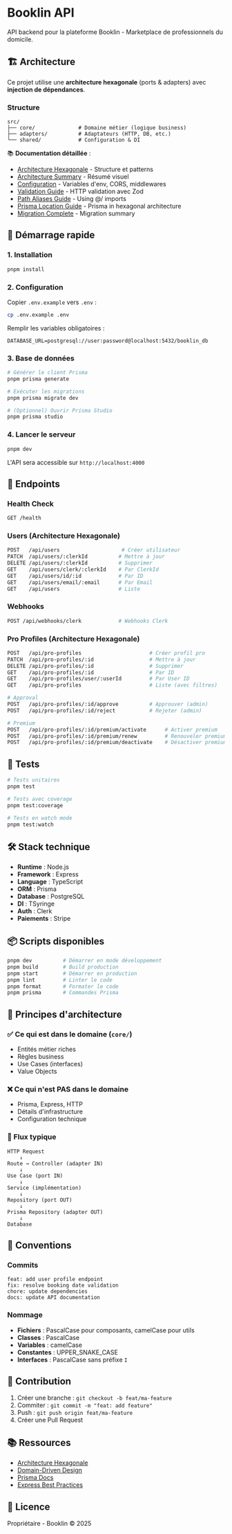 # Booklin API

API backend pour la plateforme Booklin - Marketplace de professionnels du domicile.

## 🏗️ Architecture

Ce projet utilise une **architecture hexagonale** (ports & adapters) avec **injection de dépendances**.

### Structure

```
src/
├── core/              # Domaine métier (logique business)
├── adapters/          # Adaptateurs (HTTP, DB, etc.)
└── shared/            # Configuration & DI
```

📚 **Documentation détaillée** :
- [Architecture Hexagonale](./architecture/architecture-hexagonale.md) - Structure et patterns
- [Architecture Summary](./architecture/resume-architecture.md) - Résumé visuel
- [Configuration](./guides/configuration.md) - Variables d'env, CORS, middlewares
- [Validation Guide](./guides/validation.md) - HTTP validation avec Zod
- [Path Aliases Guide](./guides/alias-chemins.md) - Using @/ imports
- [Prisma Location Guide](./guides/emplacement-prisma.md) - Prisma in hexagonal architecture
- [Migration Complete](./migrations/module-user.md) - Migration summary

## 🚀 Démarrage rapide

### 1. Installation

```bash
pnpm install
```

### 2. Configuration

Copier `.env.example` vers `.env` :

```bash
cp .env.example .env
```

Remplir les variables obligatoires :
```env
DATABASE_URL=postgresql://user:password@localhost:5432/booklin_db
```

### 3. Base de données

```bash
# Générer le client Prisma
pnpm prisma generate

# Exécuter les migrations
pnpm prisma migrate dev

# (Optionnel) Ouvrir Prisma Studio
pnpm prisma studio
```

### 4. Lancer le serveur

```bash
pnpm dev
```

L'API sera accessible sur `http://localhost:4000`

## 📡 Endpoints

### Health Check
```bash
GET /health
```

### Users (Architecture Hexagonale)
```bash
POST   /api/users                    # Créer utilisateur
PATCH  /api/users/:clerkId          # Mettre à jour
DELETE /api/users/:clerkId          # Supprimer
GET    /api/users/clerk/:clerkId    # Par ClerkId
GET    /api/users/id/:id            # Par ID
GET    /api/users/email/:email      # Par Email
GET    /api/users                   # Liste
```

### Webhooks
```bash
POST /api/webhooks/clerk            # Webhooks Clerk
```

### Pro Profiles (Architecture Hexagonale)
```bash
POST   /api/pro-profiles                      # Créer profil pro
PATCH  /api/pro-profiles/:id                  # Mettre à jour
DELETE /api/pro-profiles/:id                  # Supprimer
GET    /api/pro-profiles/:id                  # Par ID
GET    /api/pro-profiles/user/:userId         # Par User ID
GET    /api/pro-profiles                      # Liste (avec filtres)

# Approval
POST   /api/pro-profiles/:id/approve          # Approuver (admin)
POST   /api/pro-profiles/:id/reject           # Rejeter (admin)

# Premium
POST   /api/pro-profiles/:id/premium/activate      # Activer premium
POST   /api/pro-profiles/:id/premium/renew         # Renouveler premium
POST   /api/pro-profiles/:id/premium/deactivate    # Désactiver premium
```

## 🧪 Tests

```bash
# Tests unitaires
pnpm test

# Tests avec coverage
pnpm test:coverage

# Tests en watch mode
pnpm test:watch
```

## 🛠️ Stack technique

- **Runtime** : Node.js
- **Framework** : Express
- **Language** : TypeScript
- **ORM** : Prisma
- **Database** : PostgreSQL
- **DI** : TSyringe
- **Auth** : Clerk
- **Paiements** : Stripe

## 📦 Scripts disponibles

```bash
pnpm dev          # Démarrer en mode développement
pnpm build        # Build production
pnpm start        # Démarrer en production
pnpm lint         # Linter le code
pnpm format       # Formater le code
pnpm prisma       # Commandes Prisma
```

## 🔑 Principes d'architecture

### ✅ Ce qui est dans le domaine (`core/`)
- Entités métier riches
- Règles business
- Use Cases (interfaces)
- Value Objects

### ❌ Ce qui n'est PAS dans le domaine
- Prisma, Express, HTTP
- Détails d'infrastructure
- Configuration technique

### 🎯 Flux typique

```
HTTP Request
    ↓
Route → Controller (adapter IN)
    ↓
Use Case (port IN)
    ↓
Service (implémentation)
    ↓
Repository (port OUT)
    ↓
Prisma Repository (adapter OUT)
    ↓
Database
```

## 📝 Conventions

### Commits
```
feat: add user profile endpoint
fix: resolve booking date validation
chore: update dependencies
docs: update API documentation
```

### Nommage
- **Fichiers** : PascalCase pour composants, camelCase pour utils
- **Classes** : PascalCase
- **Variables** : camelCase
- **Constantes** : UPPER_SNAKE_CASE
- **Interfaces** : PascalCase sans préfixe `I`

## 🤝 Contribution

1. Créer une branche : `git checkout -b feat/ma-feature`
2. Commiter : `git commit -m "feat: add feature"`
3. Push : `git push origin feat/ma-feature`
4. Créer une Pull Request

## 📚 Ressources

- [Architecture Hexagonale](https://alistair.cockburn.us/hexagonal-architecture/)
- [Domain-Driven Design](https://khalilstemmler.com/articles/domain-driven-design-intro/)
- [Prisma Docs](https://www.prisma.io/docs)
- [Express Best Practices](https://expressjs.com/en/advanced/best-practice-performance.html)

## 📄 Licence

Propriétaire - Booklin © 2025
